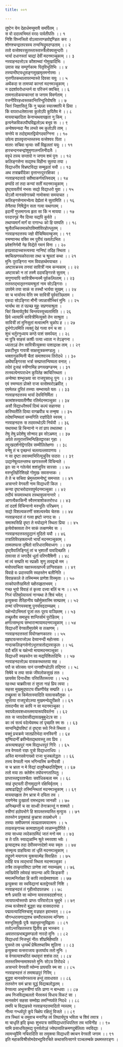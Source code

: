```yaml
---
title: ००१

---
```

तुष्टेन येन देहार्धमप्युमायै समर्पितम् ।  
स वो ददात्वभिमतं वरदः पार्वतीपतिः ।। १  
निशि विघ्नजितो वोऽव्यात्ताण्डवोद्दण्डितः करः ।  
शोणश्चन्द्रातपत्रस्य तन्वन्विद्रुमदण्डताम् ।। २  
ततो वत्सेश्वरसुतस्तास्तास्त्रैलोक्यसुन्दरीः ।  
भार्या दधानस्तां चाद्यां देवीं मदनमञ्चुकाम् ।। ३  
नरवाहनदत्तोऽत्र कौशाम्ब्यां गोमुखादिभिः ।  
उवास सह सम्पूर्णकामः पितृविभूतिभिः ।। ४  
तस्याभीष्टवधूसङ्गसुखामृतमनोरमाः ।  
नृत्तगीतकथालापरम्यास्ते दिवसा ययुः ।। ५  
अथैकदा स तामग्र्यां कान्तां मदनमञ्चुकाम् ।  
न ददर्शावरोधान्तर्न वा परिजनं क्वचित् ।। ६  
तामनालोकयन्कान्तां स जगाम विवर्णताम् ।  
रजनीविरहध्वस्तकान्तिरिन्दुरिवोषसि ।। ७  
चित्तं जिज्ञासितुं किं नु च्छन्ना स्यात्क्वापि मे प्रिया ।  
 किं वापराधलेशात्सा कुतोऽपि कुपितैव मे ।। ८  
माययाच्छादिता केनाप्यथवापहृता नु किम् ।  
इत्यनेकविकल्पौघविह्वलोऽथ बभूव सः ।। ९  
अन्वेषयन्यदा नैव लभते स्म कुतोऽपि ताम् ।  
सन्तेपे स तदोद्दामतद्वियोगदवाग्निना ।। १०  
उपेत्य ज्ञातवृत्तान्तस्तस्य वत्सेश्वरः पिता ।  
मातरः सचिवा भृत्याः सर्वे विह्वलतां ययुः ।। ११  
हारचन्दनचन्द्रांशुमृणालनलिनीदलैः ।  
ववृधे तस्य सन्तापो न जगाम शमं पुनः ।। १२  
कलिङ्गसेना सद्यश्च विहीना सुतया तया ।  
विद्याधरीव विभ्रष्टविद्या सम्मूढतां ययौ ।। १३  
अथ तत्राब्रवीदेका वृत्तान्तःपुररक्षिका ।  
नरवाहनदत्ताग्रे सर्वेष्वाकर्णयत्स्विदम् ।। १४  
हर्म्याग्रे तां तदा कन्यां सतीं मदनमञ्चुकाम् ।  
दृष्ट्वावतीर्य नभसः सद्यो विद्याधरो युवा ।। १५  
योऽसौ मानसवेगाख्यो नामोक्त्वा समयाचत ।  
कलिङ्गसेनामभ्येत्य देह्येतां मे सुतामिति ।। १६  
तेनैतया निषिद्धेन सता गत्वा यथागतम् ।  
इदानीं गुप्तमागत्य हृता सा किं न मायया ।। १७  
परदारगृहं नैव दिव्या यद्यपि कुर्वते ।  
तथाप्यमार्गं मार्गं वा रागान्धः को हि पश्यति ।। १८  
श्रुत्वैतच्चित्तमाकोपविमर्शविरहोत्प्लुतम् ।  
नरवाहनदत्तस्य जज्ञे वीचिष्विवाम्बुजम् ।। १९  
रुमण्वानथ वक्ति स्म पुरीयं रक्ष्यतेऽभितः ।  
प्रवेशनिर्गमौ नेह विद्येते गमनं विना ।। २०  
हरप्रसादाच्चास्त्यस्या नानिष्टं तदिह स्थिता ।  
क्वचित्प्रणयकोपात्सा तथा च श्रूयतां कथा ।। २१  
मुनिः पुराङ्गिरा नाम विवाहार्थमयाचत ।  
अष्टावक्रस्य तनयां सावित्रीं नाम कन्यकाम् ।। २२  
अष्टावक्रो न तां तस्मै ददावङ्गिरसे सुताम् ।  
सगुणायापि सावित्रीमन्यस्मै पूर्वकल्पिताम् ।। २३  
ततस्तद्भातृतनयामश्रुतां नाम सोऽङ्गिराः ।  
उपयेमे तया साकं स तस्थौ भार्यया सुखम् ।। २४  
सा च भार्यास्य वेत्ति स्म सावित्रीं पूर्ववाञ्छिताम ।  
एकदा सोऽङ्गिरा मौनी जपन्नासीच्चिरं मुनिः ।। २५  
भार्याथ सा तं पप्रच्छ मुहुः सप्रणयाश्रुता ।  
चिरं किमार्यपुत्रैवं चिन्तयस्युच्यतामिति ।। २६  
प्रिये ध्यायामि सावित्रीमित्युक्ते तेन साश्रुता ।  
सावित्रीं तां मुनिसुतां मत्वात्मनि चुकोप ह ।। २७  
दुर्भगोऽयमिति त्यक्तुं देहं गत्वा वनं च सा ।  
शुभं भर्तुरनुध्याय कण्ठे पाशं समर्पयत् ।। २८  
मा पुत्रि साहसं कार्षीः पत्या ध्याता न तेऽङ्गना ।  
ध्याताऽहं तेन सावित्रीत्युक्त्वा पाशाद्ररक्ष ताम् ।। २९  
प्रकटीभूय गायत्री साक्षसूत्रकमण्डलुः ।  
भक्तानुकम्पिनी चैतां समाश्वास्य तिरोदधे ।। ३०  
अथैषाङ्गिरसा भर्त्रा सम्प्राप्तान्विष्यता वनात् ।  
तदेवं दुःसहं स्त्रीणामिह प्रणयखण्डनम् ।। ३१  
तत्स्वल्पेनापराधेन कुपितेह क्वचित्स्थिता ।  
अन्वेष्या शम्भुरक्ष्या सा राजपुत्रवधूः पुनः ।। ३२  
एवं रुमण्वता प्रोक्ते राजा वत्सेश्वरोऽब्रवीत् ।  
एवमेतन्न दुरितं तस्याः सम्भाव्यते यतः ।। ३३  
नरवाहनदत्तस्य भार्या देवविनिर्मिता ।  
कामांशस्यावतीर्णैषा रतिर्मदनमञ्चुका ।। ३४  
असौ विद्याधरैश्वर्यं दिव्यं कल्पं सहानया ।  
करिष्यतीति दिव्या वागब्रवीन्न च तन्मृषा ।। ३५  
तदेषान्विष्यतां सम्यगिति राज्ञोदिते स्वयम् ।  
नरवाहनदत्तः स तदवस्थोऽपि निर्ययौ ।। ३६  
यथायथा हि चिन्वानो न तां प्राप तथातथा ।  
तेषु तेषु प्रदेशेषु सोन्माद इव सोऽभ्रमत् ।। ३७  
अपेते तत्पुरात्तस्मिन्पिहितद्वारका गृहाः ।  
तद्दुःखदर्शनोद्वेगादिव सम्मीलितेक्षणाः ।। ३८  
वनेषु तं च पृच्छन्तं चलत्पल्लवपाणयः ।  
न सा दृष्टा तवास्माभिरित्यूचुरिव पादपाः ।। ३९  
उद्यानेषूत्पतन्तश्च खगास्तस्मै विचिन्वते ।  
इतः सा न गतेत्येवं शशंसुरिव सारसाः ।। ४०  
मरुभूतिर्हरिशिखो गोमुखः सवसन्तकः ।  
ते ते च सचिवा भ्रेमुस्तामन्वेष्टुं समन्ततः ।। ४१  
अत्रान्तरे वेगवती नाम विद्याधरी किल ।  
कन्या दृष्टचरोदारवपुर्मदनमञ्चुका ।। ४२  
तदीयं रूपमास्थाय तस्थावुपवनान्तरे ।  
आगत्यैकाकिनी स्वैरमत्राशोकतरोरधः ।। ४३  
तां ददर्श विचिन्वानो मरुभूतिः परिभ्रमन् ।  
सद्यो विशल्यकरणीं सशल्यस्येव चेतसः ।। ४४  
नरवाहनदत्तं तं गत्वा हृष्टो जगाद सः ।  
समाश्वसिहि दृष्टा ते मयोद्याने स्थिता प्रिया ।। ४५  
इत्येवोक्तवता तेन साकं तत्क्षणमेव सः ।  
नरवाहनदत्तस्तदुद्यानं मुदितो ययौ ।। ४६  
तत्रातिविरहक्लान्तो भार्यां मदनमञ्चुकाम् ।  
तामपश्यत्स तृषितो वारिधारामिवाध्वगः ।। ४७  
दृष्ट्वैवालिङ्गितुं तां च भृशार्तो यावदिच्छति ।  
तावत्सा तं जगादैवं धूर्ता परिणयैषिणी ।। ४८  
मां त्वं सम्प्रति मा स्प्राक्षीः शृणु तावद्वचो मम ।  
मयोपयाचिता यक्षास्त्वत्प्राप्त्यै प्राग्विवाहतः ।। ४९  
विवाहे वः प्रदास्यामि स्वहस्तेन बलीनिति ।  
विवाहकाले ते तस्मिन्मम प्राणेश विस्मृताः ।। ५०  
तत्कोपात्तैरहमितो यक्षैरपहृताभवम् ।  
गच्छ भूयो विवाहं तं कृत्वा दत्त्वा बलिं च नः ।। ५१  
निजं पतिमुपेयास्त्वं नान्यथा ते शिवं भवेत् ।  
इत्युक्त्वा तैरिहानीय यक्षैर्मुक्तास्मि साम्प्रतम् ।। ५२  
तन्मां परिणयस्वाशु पुनर्यावद्ददाम्यहम् ।  
यक्षेभ्योऽभिमतां पूजां ततः पूरय वाञ्छितम् ।। ५३  
तच्छ्रुत्वैव समाहूय शान्तिसोमं पुरोहितम् ।  
क्षणात्सम्भृत्य सम्भारान्मायामदनमञ्चुकाम् ।। ५४  
विद्याधरीं वेगवतीमुपयेमे स तत्क्षणम् ।  
नरवाहनदत्तस्तां वियोगक्षणकातरः ।। ५५  
प्रहृष्टवत्सराजोऽथ देव्यानन्दी महोत्सवः ।  
नन्दत्कलिङ्गसेनोऽभूत्तत्रातोद्यरवाकुलः ।। ५६  
ददौ बलिं च यक्षेभ्यो मायामदनमञ्चुका ।  
विद्याधरी स्वहस्तेन सा मद्यपिशितादिभिः ।। ५७  
नरवाहनदत्तोऽथ वासकस्थस्तया सह ।  
पपौ स सोत्सवः पानं पानशौण्डोऽपि तद्गिरा ।। ५८  
सिषेवे च तया साकं जीवलोकसुखं ततः ।  
छाययेव दिनाधीशः परिवर्तितरूपया ।। ५५३  
रहःस्था चाब्रवीत्सा तं सुप्ता नाहं प्रिय त्वया ।  
सहसा मुखमुद्घाट्य वीक्षणीयेह सम्प्रति ।। ६०  
तच्छ्रुत्वा स किमेतत्स्यादिति यावत्सकौतुकः ।  
सुप्ताया राजपुत्रोऽस्या मुखमन्येद्युरीक्षते ।। ६१  
तावदन्यैव सा कापि न सा मदनमञ्चुका ।  
स्वापवेलावशध्वस्तमायारूपविवर्तना ।। ६२  
ततः स जाग्रदेवासीद्यावत्प्रबुबुधेऽत्र सा ।  
का त्वं सत्यं वदेत्येवमथ तां पृच्छति स्म सः ।। ६३  
साप्यनिद्रोपविष्टं तं दृष्ट्वा रूपे निजे स्थिता ।  
वक्तुं प्रचक्रमे जातप्रतिभेदा मनस्विनी ।। ६४  
शृण्विदानीं ब्रवीम्येतद्यथावस्तु तव प्रिय ।  
अस्त्याषाढपुरं नाम विद्याधरपुरं गिरिः ।। ६५  
तत्र वेगवतो राज्ञः पुत्रो विद्याधराधिपः ।  
अस्ति मानसवेगाख्यो राजा भुजबलोद्धतः ।। ६६  
तस्य वेगवती नाम भगिन्यस्मि कनीयसी ।  
स च भ्राता न मे विद्यां दातुमैच्छदतिद्विषन् ।। ६७  
ततो मया ताः क्लेशेन तपोवनगतात्पितुः ।  
प्राप्तास्तद्वरतश्चैताः सर्वाधिकबला मम ।। ६८  
साहं दृष्टवती दीनामुद्याने रक्षिभिर्वृताम् ।  
आषाढाद्रिपुरे तस्मिन्स्थितां मदनमञ्चुकाम् ।। ६९  
माययापहृता तेन भ्रात्रा मे दयिता तव ।  
रावणेनेव दुःखार्ता रामभद्रस्य जानकी ।। ७०  
अनिच्छन्ती च सा साध्वी तेनाक्रान्तुं न शक्यते ।  
स्त्रीणां हठोपभोगे हि शापस्तस्यास्ति मृत्युजः ।। ७१  
ततस्तेन प्रयुक्ताहं कुभ्रात्रा तत्प्रबोधने ।  
तस्याः समीपमगमं त्वत्प्रलापमयात्मनः ।। ५  
तत्प्रसङ्गाच्च कामाज्ञातुल्ये त्वन्नाम्न्युदीरिते ।  
तया साध्व्या त्वदेकाग्रमिदं जातं मनो मम ।। ७३  
स ते पतिः स्याद्यन्नाम्नि श्रुते स्मरवशा भवेः ।  
इत्याद्यश्च तदा देवीस्वप्नादेशो मया स्मृतः ।। ७४  
संस्मृत्य ग्राहयित्वा तां धृतिं मदनमञ्चुकाम् ।  
तद्रूपणे मयागत्य युक्त्यात्मेह विवाहितः ।। ७५  
तदेहि यत्र त्वद्भार्या स्थिता मदनमञ्चुका ।  
तत्रैव तत्कृपाविष्टा प्राणेश त्वां नयाम्यहम् ।। ७६  
त्वत्प्रियेति तवेवाहं सपत्न्या अपि किङ्करी ।  
ममात्मनिरपेक्षा हि कापि त्वत्प्रेमवश्यता ।। ७७  
इत्युक्त्वा सा स्वविद्यानां बलाद्वेगवती निशि ।  
नरवाहनदत्तं तं गृहीत्वोदपतन्नभः ।। ७८  
शनैः प्रयाति सा व्योम्ना यावत्तावददर्शनात् ।  
जायापत्योस्तयोः प्राप्तः परिवारोऽत्र चुक्षुभे ।। ७९  
तच्च वत्सेश्वरो बुद्ध्वा सह वासवदत्तया ।  
पद्मावत्यादिभिश्चाशु वज्राहत इवाभवत् ।। ८०  
यौगन्धरायणाद्याश्च सम्पौरास्तस्य मन्त्रिणः ।  
मरुभूतिमुखैः पुत्रैः सहाभूवन्सुविह्वलाः ।। ८१  
ततोऽन्तरिक्षतस्तत्र द्वितीय इव भास्करः ।  
अवातरत्प्रभाबद्धमण्डलो नारदो मुनिः ।। ८२  
विद्याधर्या निजभुवं नीतः शीघ्रमिहैष्यति ।  
पुत्रस्ते तव धृत्यर्थं प्रेषितश्चास्मि शूलिना ।। ८३  
इत्युक्त्वा वत्सराजाय कृतार्घाय ततो मुनिः ।  
स वेगवत्याश्चरितं यथावृत्तं शशंस तत् ।। ८४  
ततस्तस्मिन्समाश्वस्ते मुनिः सोऽत्र तिरोदधे ।  
अत्रान्तरे वेगवती व्योम्ना प्रापयति स्म सा ।। ८५  
नरवाहनदत्तं तं तमाषाढपुरं गिरिम् ।  
बुद्ध्वा मानसवेगस्तत्स हन्तुं तावधावत ।। ८६  
ततस्तेन समं भ्रात्रा युद्धं विद्याबलोद्धतम् ।  
वेगवत्या अभूत्स्त्रीणां पतिः प्राणा न बान्धवाः ।। ८७  
अथ निजविद्याबलतो भैरवरूपं विधाय विकटं सा ।  
मानसवेगं सहसा सम्मोह्य तमग्निपर्वते निदधे ।। ८८  
तमपि च विद्याहस्ते नरवाहनदत्तमादितो न्यस्तम् ।  
नीत्वा गन्धर्वपुरे कूपे चिक्षेप रक्षितुं विजले ।। ८९  
तत्र स्थितं च तमुवाच मनागिह त्वं तिष्ठार्यपुत्र भविता च शिवं तवात्र ।  
मा चाधृतिं हृदि कृथाः शुभपात्र सर्वविद्याधराधिपतिता तव भाविनीह ।। ९०  
यामि प्रसाधयितुमद्य पुनर्यतोऽहं ज्येष्ठव्यतिक्रमणदुर्बलिताः स्वविद्याः ।  
त्वामभ्युपैमि नचिरादिति सा तमुक्त्वा विद्याधरी क्वचन वेगवती जगाम ।। ९१  
इति महाकविश्रीसोमदेवभट्टविरचिते कथासरित्सागरे पञ्चलम्बके प्रथमस्तरङ्गः ।